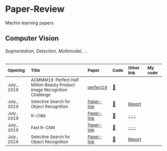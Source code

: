 # Paper-Review
 Machin learning papers
 
 ## Computer Vision
###### Segmentation, Detection, Multimodal, ...
| <sub>Opening</sub> | <sub>Title</sub> | <sub>Paper</sub> | <sub>Code</sub> | <sub>Other link</sub> |<sub>My code</sub> |
| :--- | :--- | :--- | :--- | :--- | :--- | 
| <sub>July., 2019</sub>  | <sub>ACMMM19: Perfect Half Million Beauty Product Image Recognition Challenge</sub> | <sub>[perfect19](https://challenge2019.perfectcorp.com/)</sub> | <a href="https://hub.docker.com/u/aimeetsbeauty">:scroll:</a> | <a href=""></a> |<a href=""></a> |
| <sub>July., 2019</sub>  | <sub> Selective Search for Object Recognition </sub> | <sub>[Paper-link](https://ivi.fnwi.uva.nl/isis/publications/bibtexbrowser.php?key=UijlingsIJCV2013&bib=all.bib)</sub> | <a href="https://github.com/belltailjp/selective_search_py">:scroll:</a> | <sub> <a href="http://cs.brown.edu/people/pfelzens/papers/seg-ijcv.pdf"> Report </a> </sub> |<a href=""></a> |
| <sub>July., 2019</sub>  | <sub> R-CNN </sub> | <sub>[Paper-link](https://arxiv.org/abs/1311.2524)</sub> | <a href="https://github.com/rbgirshick/rcnn">:scroll:</a> | <sub> <a href=""> --- </a> </sub> |<a href="#"></a> |
| <sub>July., 2019</sub>  | <sub> Fast R-CNN </sub> | <sub>[Paper-link](https://arxiv.org/pdf/1504.08083.pdf)</sub> | <a href="https://github.com/rbgirshick/fast-rcnn">:scroll:</a> | <sub> <a href="#"> --- </a> </sub> |<a href=""></a> |
| <sub>July., 2019</sub>  | <sub> Selective Search for Object Recognition </sub> | <sub>[Paper-link](https://ivi.fnwi.uva.nl/isis/publications/bibtexbrowser.php?key=UijlingsIJCV2013&bib=all.bib)</sub> | <a href="https://github.com/belltailjp/selective_search_py">:scroll:</a> | <sub> <a href="http://cs.brown.edu/people/pfelzens/papers/seg-ijcv.pdf"> Report </a> </sub> |<a href=""></a> |

